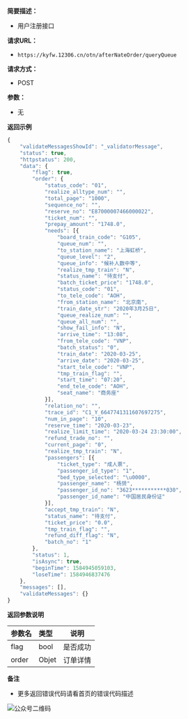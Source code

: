 **简要描述：** 

- 用户注册接口

**请求URL：** 

- ` https://kyfw.12306.cn/otn/afterNateOrder/queryQueue `

**请求方式：**

- POST 

**参数：** 

- 无

 **返回示例**

``` js
{
	"validateMessagesShowId": "_validatorMessage",
	"status": true,
	"httpstatus": 200,
	"data": {
		"flag": true,
		"order": {
			"status_code": "01",
			"realize_alltype_num": "",
			"total_page": "1000",
			"sequence_no": "",
			"reserve_no": "E87000007466000022",
			"ticket_num": "",
			"prepay_amount": "1748.0",
			"needs": [{
				"board_train_code": "G105",
				"queue_num": "",
				"to_station_name": "上海虹桥",
				"queue_level": "2",
				"queue_info": "候补人数中等",
				"realize_tmp_train": "N",
				"status_name": "待支付",
				"batch_ticket_price": "1748.0",
				"status_code": "01",
				"to_tele_code": "AOH",
				"from_station_name": "北京南",
				"train_date_str": "2020年3月25日",
				"queue_realize_num": "",
				"queue_all_num": "",
				"show_fail_info": "N",
				"arrive_time": "13:08",
				"from_tele_code": "VNP",
				"batch_status": "0",
				"train_date": "2020-03-25",
				"arrive_date": "2020-03-25",
				"start_tele_code": "VNP",
				"tmp_train_flag": "",
				"start_time": "07:20",
				"end_tele_code": "AOH",
				"seat_name": "商务座"
			}],
			"relation_no": "",
			"trace_id": "C1_Y_6647741311607697275",
			"num_in_page": "10",
			"reserve_time": "2020-03-23",
			"realize_limit_time": "2020-03-24 23:30:00",
			"refund_trade_no": "",
			"current_page": "0",
			"realize_tmp_train": "N",
			"passengers": [{
				"ticket_type": "成人票",
				"passenger_id_type": "1",
				"bed_type_selected": "\u0000",
				"passenger_name": "杨赟",
				"passenger_id_no": "3623***********030",
				"passenger_id_name": "中国居民身份证"
			}],
			"accept_tmp_train": "N",
			"status_name": "待支付",
			"ticket_price": "0.0",
			"tmp_train_flag": "",
			"refund_diff_flag": "N",
			"batch_no": "1"
		},
		"status": 1,
		"isAsync": true,
		"beginTime": 1584945059103,
		"loseTime": 1584946837476
	},
	"messages": [],
	"validateMessages": {}
}
```

 **返回参数说明** 

| 参数名 | 类型  | 说明     |
| :----- | :---- | -------- |
| flag   | bool  | 是否成功 |
| order  | Objet | 订单详情 |

 **备注** 

- 更多返回错误代码请看首页的错误代码描述



![公众号二维码](https://tva1.sinaimg.cn/large/007S8ZIlgy1gdy3ml2gu0j3076076gm3.jpg)
